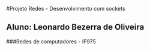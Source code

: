 #Projeto Redes - Desenvolvimento com sockets
## Aluno: Leonardo Bezerra de Oliveira
###Redes de computadores - IF975

